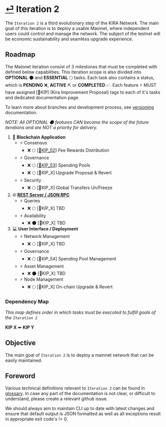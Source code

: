 
# [⏎](../README.md) Iteration 2

The `Iteration 2` is a third evolutionary step of the KIRA Network. The main goal of this iteration is to deploy a usable Mainnet, where independent users could control and manage the network. The subject of the testnet will be economic sustainability and seamless upgrade experience. 

## Roadmap

The Mainnet iteration consist of 3 milestones that must be completed with defined below capabilities. This iteration scope is also divided into **OPTIONAL** :new_moon: and **ESSENTIAL** :full_moon: tasks. Each task also contains a status, which is **PENDING** :x:, **ACTIVE** :pick: or **COMPLETED** :white_check_mark:. Each feature :zap: MUST have assigned [:bookmark:KIP] (Kira Improvement Proposal) tags to each of it's tasks and dedicated documentation page.

To learn more about branches and development process, see [versioning](../versioning.md) documentation.

_NOTE: All OPTIONAL :new_moon: features CAN become the scope of the future iterations and are NOT a priority for delivery._

1. :link: **Blockchain Application**
   * :zap: Consensus
     * :x: :full_moon: [[:bookmark:KIP_52]](kip_52.md) Fee Rewards Distribution
   * :zap: Governance
     * :x: :full_moon: [[:bookmark:KIP_53]](kip_53.md) Spending Pools
     * :x: :full_moon: [:bookmark:KIP_X] Upgrade Proposal & Revert
   * :zap: Security
     * :x: :full_moon: [:bookmark:KIP_X] Global Transfers Un/Freeze
2. :globe_with_meridians: **[REST Server / JSON RPC](../rpc/README.md)**
   * :zap: Queries 
      * :x: :full_moon: [:bookmark:KIP_X] TBD
   * :zap: Availability
      * :x: :new_moon: [:bookmark:KIP_X] TBD
3. :computer: **User Interface / Deployment**  
   * :zap: Network Management
      * :x: :full_moon: [:bookmark:KIP_X] TBD
   * :zap: Governance
      * :x: :full_moon: [:bookmark:KIP_54] Spending Pool Management
   * :zap: Asset Management
      * :x: :new_moon: [:bookmark:KIP_X] TBD
   * :zap: Node Management
      * :x: :full_moon: [:bookmark:KIP_X] On-chain Upgrade & Revert 

### Dependency Map

_This map defines order in which tasks must be executed to fulfill goals of the `Iteration 2`_

**KIP X** ⬅ **KIP Y** 

## Objective

The main goal of `Iteration 2` is to deploy a mainnet network that can be easily maintained.

## Foreword

Various technical definitions relevant to `Iteration 2` can be found in [glossary](../glossary.md). In case any part of the documentation is not clear, or difficult to understand, please create a relevant github issue.

We should always aim to maintain CLI up to date with latest changes and ensure that default output is JSON formatted as well as all exceptions result in appropriate exit code's != 0.


